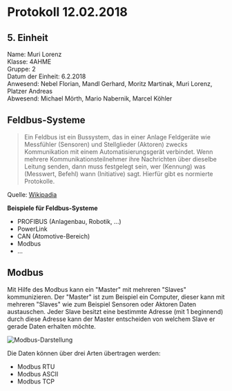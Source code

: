 # Protokoll 12.02.2018
## 5. Einheit

Name: Muri Lorenz <br>
Klasse: 4AHME <br>
Gruppe: 2 <br>
Datum der Einheit: 6.2.2018 <br>
Anwesend: Nebel Florian, Mandl Gerhard,  Moritz Martinak,  Muri Lorenz, Platzer Andreas <br>
Abwesend: Michael Mörth, Mario Nabernik, Marcel Köhler <br>

## Feldbus-Systeme
> Ein Feldbus ist ein Bussystem, das in einer Anlage Feldgeräte wie Messfühler (Sensoren) und Stellglieder (Aktoren) zwecks Kommunikation mit einem Automatisierungsgerät verbindet. Wenn mehrere Kommunikationsteilnehmer ihre Nachrichten über dieselbe Leitung senden, dann muss festgelegt sein, wer (Kennung) was (Messwert, Befehl) wann (Initiative) sagt. Hierfür gibt es normierte Protokolle.

Quelle: [Wikipadia](https://de.wikipedia.org/wiki/Feldbus)

**Beispiele für Feldbus-Systeme**
* PROFIBUS (Anlagenbau, Robotik, ...) 
* PowerLink
* CAN (Atomotive-Bereich)
* Modbus
* ...

## Modbus
Mit Hilfe des Modbus kann ein "Master" mit mehreren "Slaves" kommunizieren.
Der "Master" ist zum Beispiel ein Computer, dieser kann mit mehreren "Slaves" wie zum Beispiel Sensoren oder Aktoren Daten austauschen. 
Jeder Slave besitzt eine bestimmte Adresse (mit 1 beginnend) durch diese Adresse kann der Master entscheiden von welchem Slave er gerade Daten erhalten möchte.

![Modbus-Darstellung](https://github.com/HTLMechatronics/m14-la1-sx/blob/murlom14/modbus_system.gif)

Die Daten können über drei Arten übertragen werden:
* Modbus RTU
* Modbus ASCII
* Modbus TCP
